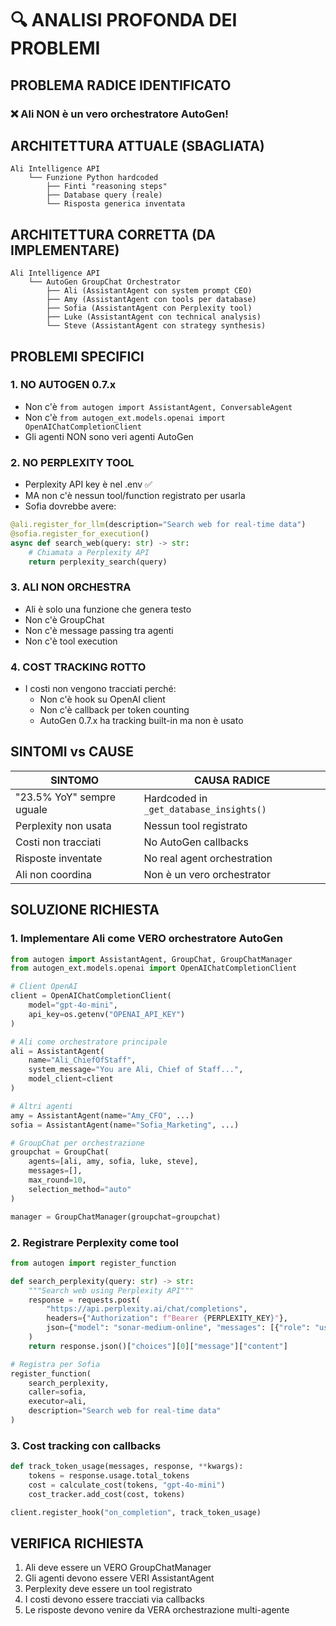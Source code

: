 # 🔍 ANALISI PROFONDA DEI PROBLEMI

## PROBLEMA RADICE IDENTIFICATO

### ❌ **Ali NON è un vero orchestratore AutoGen!**

## ARCHITETTURA ATTUALE (SBAGLIATA)
```
Ali Intelligence API
    └── Funzione Python hardcoded
        ├── Finti "reasoning steps"
        ├── Database query (reale)
        └── Risposta generica inventata
```

## ARCHITETTURA CORRETTA (DA IMPLEMENTARE)
```
Ali Intelligence API
    └── AutoGen GroupChat Orchestrator
        ├── Ali (AssistantAgent con system prompt CEO)
        ├── Amy (AssistantAgent con tools per database)
        ├── Sofia (AssistantAgent con Perplexity tool)
        ├── Luke (AssistantAgent con technical analysis)
        └── Steve (AssistantAgent con strategy synthesis)
```

## PROBLEMI SPECIFICI

### 1. **NO AUTOGEN 0.7.x**
- Non c'è `from autogen import AssistantAgent, ConversableAgent`
- Non c'è `from autogen_ext.models.openai import OpenAIChatCompletionClient`
- Gli agenti NON sono veri agenti AutoGen

### 2. **NO PERPLEXITY TOOL**
- Perplexity API key è nel .env ✅
- MA non c'è nessun tool/function registrato per usarla
- Sofia dovrebbe avere:
```python
@ali.register_for_llm(description="Search web for real-time data")
@sofia.register_for_execution()
async def search_web(query: str) -> str:
    # Chiamata a Perplexity API
    return perplexity_search(query)
```

### 3. **ALI NON ORCHESTRA**
- Ali è solo una funzione che genera testo
- Non c'è GroupChat
- Non c'è message passing tra agenti
- Non c'è tool execution

### 4. **COST TRACKING ROTTO**
- I costi non vengono tracciati perché:
  - Non c'è hook su OpenAI client
  - Non c'è callback per token counting
  - AutoGen 0.7.x ha tracking built-in ma non è usato

## SINTOMI vs CAUSE

| SINTOMO | CAUSA RADICE |
|---------|--------------|
| "23.5% YoY" sempre uguale | Hardcoded in `_get_database_insights()` |
| Perplexity non usata | Nessun tool registrato |
| Costi non tracciati | No AutoGen callbacks |
| Risposte inventate | No real agent orchestration |
| Ali non coordina | Non è un vero orchestrator |

## SOLUZIONE RICHIESTA

### 1. **Implementare Ali come VERO orchestratore AutoGen**
```python
from autogen import AssistantAgent, GroupChat, GroupChatManager
from autogen_ext.models.openai import OpenAIChatCompletionClient

# Client OpenAI
client = OpenAIChatCompletionClient(
    model="gpt-4o-mini",
    api_key=os.getenv("OPENAI_API_KEY")
)

# Ali come orchestratore principale
ali = AssistantAgent(
    name="Ali_ChiefOfStaff",
    system_message="You are Ali, Chief of Staff...",
    model_client=client
)

# Altri agenti
amy = AssistantAgent(name="Amy_CFO", ...)
sofia = AssistantAgent(name="Sofia_Marketing", ...)

# GroupChat per orchestrazione
groupchat = GroupChat(
    agents=[ali, amy, sofia, luke, steve],
    messages=[],
    max_round=10,
    selection_method="auto"
)

manager = GroupChatManager(groupchat=groupchat)
```

### 2. **Registrare Perplexity come tool**
```python
from autogen import register_function

def search_perplexity(query: str) -> str:
    """Search web using Perplexity API"""
    response = requests.post(
        "https://api.perplexity.ai/chat/completions",
        headers={"Authorization": f"Bearer {PERPLEXITY_KEY}"},
        json={"model": "sonar-medium-online", "messages": [{"role": "user", "content": query}]}
    )
    return response.json()["choices"][0]["message"]["content"]

# Registra per Sofia
register_function(
    search_perplexity,
    caller=sofia,
    executor=ali,
    description="Search web for real-time data"
)
```

### 3. **Cost tracking con callbacks**
```python
def track_token_usage(messages, response, **kwargs):
    tokens = response.usage.total_tokens
    cost = calculate_cost(tokens, "gpt-4o-mini")
    cost_tracker.add_cost(cost, tokens)

client.register_hook("on_completion", track_token_usage)
```

## VERIFICA RICHIESTA
1. Ali deve essere un VERO GroupChatManager
2. Gli agenti devono essere VERI AssistantAgent
3. Perplexity deve essere un tool registrato
4. I costi devono essere tracciati via callbacks
5. Le risposte devono venire da VERA orchestrazione multi-agente